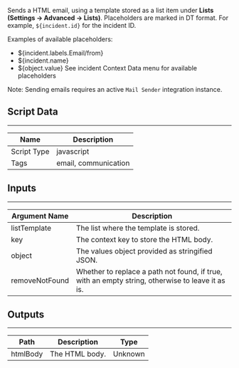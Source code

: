 Sends a HTML email, using a template stored as a list item under **Lists (Settings -> Advanced -> Lists)**.
Placeholders are marked in DT format. For example, `${incident.id}` for the incident ID.

Examples of available placeholders:

- ${incident.labels.Email/from}
- ${incident.name}
- ${object.value}
See incident Context Data menu for available placeholders

Note: Sending emails requires an active `Mail Sender` integration instance.

## Script Data

---

| **Name** | **Description** |
| --- | --- |
| Script Type | javascript |
| Tags | email, communication |

## Inputs

---

| **Argument Name** | **Description** |
| --- | --- |
| listTemplate | The list where the template is stored. |
| key | The context key to store the HTML body. |
| object | The values object provided as stringified JSON. |
| removeNotFound | Whether to replace a path not found, if true, with an empty string, otherwise to leave it as is. |

## Outputs

---

| **Path** | **Description** | **Type** |
| --- | --- | --- |
| htmlBody | The HTML body. | Unknown |

